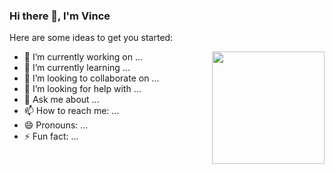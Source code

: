 ### Hi there 👋, I'm Vince

Here are some ideas to get you started:

<img align="right" height="180em" src="https://github-readme-stats.vercel.app/api/top-langs/?username=SHIFTECH-AFRICA&layout=compact&theme=radical" />
<!-- <img align="right" height="180em" src="https://github-readme-stats.vercel.app/api?username=dev-techguy&show_icons=true&theme=radical" /> -->


- 🔭 I’m currently working on ...
- 🌱 I’m currently learning ...
- 👯 I’m looking to collaborate on ...
- 🤔 I’m looking for help with ...
- 💬 Ask me about ...
- 📫 How to reach me: ...
- 😄 Pronouns: ...
- ⚡ Fun fact: ...

